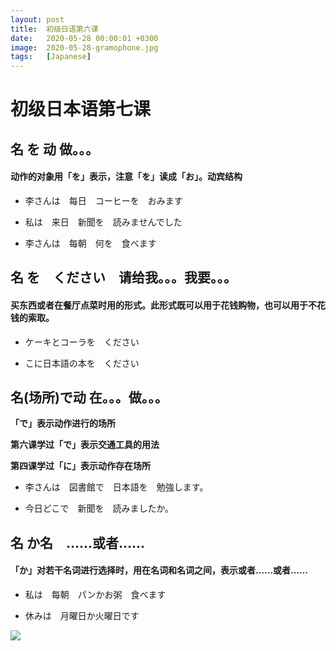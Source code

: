 ```yaml
---
layout: post
title:  初级日语第六课
date:   2020-05-28 00:00:01 +0300
image:  2020-05-28-gramophone.jpg
tags:   [Japanese]
---
```


# 初级日本语第七课

## 名 を 动   做。。。

#### 动作的对象用「を」表示，注意「を」读成「お」。动宾结构

* 李さんは　每日　コーヒーを　おみます

* 私は　来日　新聞を　読みませんでした

* 李さんは　每朝　何を　食べます

## 名 を　ください　请给我。。。我要。。。

#### 买东西或者在餐厅点菜时用的形式。此形式既可以用于花钱购物，也可以用于不花钱的索取。

* ケーキとコーラを　ください

* こに日本語の本を　ください

## 名(场所)で动   在。。。做。。。

**「で」表示动作进行的场所**

**第六课学过「で」表示交通工具的用法**

**第四课学过「に」表示动作存在场所**

* 李さんは　図書館で　日本語を　勉強します。

* 今日どこで　新聞を　読みましたか。

## 名 か名　……或者……

#### 「か」对若干名词进行选择时，用在名词和名词之间，表示或者……或者……

* 私は　每朝　パンかお粥　食べます

* 休みは　月曜日か火曜日です

![]({{site.baseurl}}/img/2020-05-28-forest.jpg)